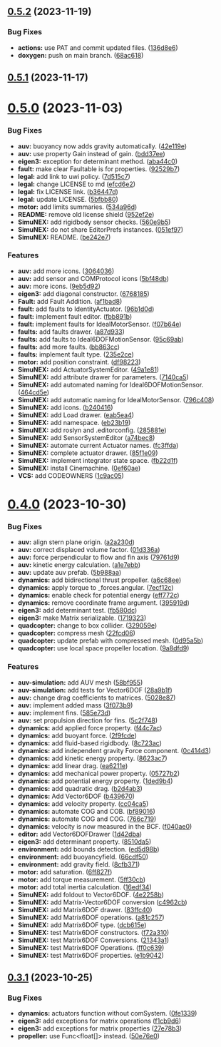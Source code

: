 ## [0.5.2](https://github.com/intelligent-systems-lab-org/SimuNEX/compare/v0.5.1...v0.5.2) (2023-11-19)


### Bug Fixes

* **actions:** use PAT and commit updated files. ([136d8e6](https://github.com/intelligent-systems-lab-org/SimuNEX/commit/136d8e6c4341bd8954362c9cc505d1a18e2f4b03))
* **doxygen:** push on main branch. ([68ac618](https://github.com/intelligent-systems-lab-org/SimuNEX/commit/68ac618d43e366b741b5c796af02496ec5f0b182))



## [0.5.1](https://github.com/intelligent-systems-lab-org/SimuNEX/compare/v0.5.0...v0.5.1) (2023-11-17)



# [0.5.0](https://github.com/intelligent-systems-lab-org/SimuNEX/compare/v0.4.0...v0.5.0) (2023-11-03)


### Bug Fixes

* **auv:** buoyancy now adds gravity automatically. ([42e119e](https://github.com/intelligent-systems-lab-org/SimuNEX/commit/42e119e1bdc46f4c9f74ed04b913e11a0f675cb6))
* **auv:** use property Gain instead of gain. ([bdd37ee](https://github.com/intelligent-systems-lab-org/SimuNEX/commit/bdd37ee540a297fba510bb30dfaa4d894771700c))
* **eigen3:** exception for determinant method. ([aba44c0](https://github.com/intelligent-systems-lab-org/SimuNEX/commit/aba44c02f6e29f41e0d3f5ecd8c9a0724c9d78ed))
* **fault:** make clear Faultable is for properties. ([92529b7](https://github.com/intelligent-systems-lab-org/SimuNEX/commit/92529b7dffa966ef515543c6751ac6b84f6653a3))
* **legal:** add link to uwi policy. ([7d515c7](https://github.com/intelligent-systems-lab-org/SimuNEX/commit/7d515c78dd18c04824b84d55ba597679d51b02e9))
* **legal:** change LICENSE to md ([efcd6e2](https://github.com/intelligent-systems-lab-org/SimuNEX/commit/efcd6e23a5904dfd71aa23611a2ace30469c9215))
* **legal:** fix LICENSE link. ([b36447d](https://github.com/intelligent-systems-lab-org/SimuNEX/commit/b36447dc42ac4340a11989084a4461fe1341e333))
* **legal:** update LICENSE. ([5bfbb80](https://github.com/intelligent-systems-lab-org/SimuNEX/commit/5bfbb80b0dd5418a21d254f5e81b6835398b8443))
* **motor:** add limits summaries. ([534a96d](https://github.com/intelligent-systems-lab-org/SimuNEX/commit/534a96db5882b662ebeefd191141804f156406f8))
* **README:** remove old license shield ([952ef2e](https://github.com/intelligent-systems-lab-org/SimuNEX/commit/952ef2e72776ae55e2d92ad22e4c50d8acbf0567))
* **SimuNEX:** add rigidbody sensor checks. ([560e9b5](https://github.com/intelligent-systems-lab-org/SimuNEX/commit/560e9b583a88f62d7bb8418b14cc91777199fe95))
* **SimuNEX:** do not share EditorPrefs instances. ([051ef97](https://github.com/intelligent-systems-lab-org/SimuNEX/commit/051ef9718a62da973444f68246212db216a5abae))
* **SimuNEX:** README. ([be242e7](https://github.com/intelligent-systems-lab-org/SimuNEX/commit/be242e749f014f0045c29a2b89c6e6434e081d66))


### Features

* **auv:** add more icons. ([3064036](https://github.com/intelligent-systems-lab-org/SimuNEX/commit/3064036e128f4bdf9fe9cf5107f3c6704b016b58))
* **auv:** add sensor and COMProtocol icons ([5bf48db](https://github.com/intelligent-systems-lab-org/SimuNEX/commit/5bf48dbe154dadad1d5168482e578cb9e95b3f72))
* **auv:** more icons. ([9eb5d92](https://github.com/intelligent-systems-lab-org/SimuNEX/commit/9eb5d92504768a6f05b9018bb7622007a23c1db1))
* **eigen3:** add diagonal constructor. ([6768185](https://github.com/intelligent-systems-lab-org/SimuNEX/commit/67681855206b301f91a1c677909e65d2a7166095))
* **Fault:** add Fault Addition. ([af1bad8](https://github.com/intelligent-systems-lab-org/SimuNEX/commit/af1bad83db801ab23770c08992141248d0ea187a))
* **fault:** add faults to IdentityActuator. ([96b1d0d](https://github.com/intelligent-systems-lab-org/SimuNEX/commit/96b1d0d902540e7ae605e7ed114006f9bf35349e))
* **fault:** implement fault editor. ([fbb891b](https://github.com/intelligent-systems-lab-org/SimuNEX/commit/fbb891b04f32a697ed4948cfa63f9adca2cec375))
* **fault:** implement faults for IdealMotorSensor. ([f07b64e](https://github.com/intelligent-systems-lab-org/SimuNEX/commit/f07b64e9df4f8f581d512476d88d3d377726e826))
* **faults:** add faults drawer. ([a87d933](https://github.com/intelligent-systems-lab-org/SimuNEX/commit/a87d933bc62759fe4a0aaa49bf7ef9f2d14779ca))
* **faults:** add faults to Ideal6DOFMotionSensor. ([95c69ab](https://github.com/intelligent-systems-lab-org/SimuNEX/commit/95c69ab1ecf30cbedabcf3bf6693c47217f5042f))
* **faults:** add more faults. ([bb863cc](https://github.com/intelligent-systems-lab-org/SimuNEX/commit/bb863cca9a0c7bdea7d3d4c4a3f29f8cfde037c1))
* **faults:** implement fault type. ([235e2ce](https://github.com/intelligent-systems-lab-org/SimuNEX/commit/235e2ce2f3e74d59218f3cb5cf788a51d9f01eb9))
* **motor:** add position constraint. ([df98223](https://github.com/intelligent-systems-lab-org/SimuNEX/commit/df98223efdc479887fb84183b6882b877ef32cac))
* **SimuNEX:** add ActuatorSystemEditor. ([49a1e81](https://github.com/intelligent-systems-lab-org/SimuNEX/commit/49a1e81e66ca330e35b9e791394040c60e241687))
* **SimuNEX:** add attribute drawer for parameters. ([7140ca5](https://github.com/intelligent-systems-lab-org/SimuNEX/commit/7140ca588f3d491f2b6bc2dbd32d0385f095fa09))
* **SimuNEX:** add automated naming for Ideal6DOFMotionSensor. ([464cd5e](https://github.com/intelligent-systems-lab-org/SimuNEX/commit/464cd5e906356300082188a91d57e2614d33cb27))
* **SimuNEX:** add automatic naming for IdealMotorSensor. ([796c408](https://github.com/intelligent-systems-lab-org/SimuNEX/commit/796c408640d3110874af4785b58b005b9576cb23))
* **SimuNEX:** add icons. ([b240416](https://github.com/intelligent-systems-lab-org/SimuNEX/commit/b2404161f090b4a35163946ef303aff1f833f5ab))
* **SimuNEX:** add Load drawer. ([eab5ea4](https://github.com/intelligent-systems-lab-org/SimuNEX/commit/eab5ea4f5bee8db3a521700d1b50dc2eee0f80fa))
* **SimuNEX:** add namespace. ([eb23b19](https://github.com/intelligent-systems-lab-org/SimuNEX/commit/eb23b190b7b49a855e138294db98f598b0ebca74))
* **SimuNEX:** add roslyn and .editorconfig. ([285881e](https://github.com/intelligent-systems-lab-org/SimuNEX/commit/285881eeb13a5c35dc95b074359224bcd451169b))
* **SimuNEX:** add SensorSystemEditor ([a74bec8](https://github.com/intelligent-systems-lab-org/SimuNEX/commit/a74bec86084e4d69d262317719ee75c139349eed))
* **SimuNEX:** automate current Actuator names. ([fc3ffda](https://github.com/intelligent-systems-lab-org/SimuNEX/commit/fc3ffdabd746a22aab44938392132e2ae6fbebea))
* **SimuNEX:** complete actuator drawer. ([85f1e09](https://github.com/intelligent-systems-lab-org/SimuNEX/commit/85f1e09f33beca0fbcad94a44d534839e14f93f8))
* **SimuNEX:** implement integrator state space. ([fb22d1f](https://github.com/intelligent-systems-lab-org/SimuNEX/commit/fb22d1fde6d942eeba36e4148d00806e49183266))
* **SimuNEX:** install Cinemachine. ([0ef60ae](https://github.com/intelligent-systems-lab-org/SimuNEX/commit/0ef60aee02193d20c22aa12917ca1d4ab2328b31))
* **VCS:** add CODEOWNERS ([1c9ac05](https://github.com/intelligent-systems-lab-org/SimuNEX/commit/1c9ac0513b6a90ecbb03a158c2ce205f36c5f1f3))



# [0.4.0](https://github.com/intelligent-systems-lab-org/SimuNEX/compare/v0.3.1...v0.4.0) (2023-10-30)


### Bug Fixes

* **auv:** align stern plane origin. ([a2a230d](https://github.com/intelligent-systems-lab-org/SimuNEX/commit/a2a230dd6fef293e30150e1416a7797f8f94e725))
* **auv:** correct displaced volume factor. ([01d336a](https://github.com/intelligent-systems-lab-org/SimuNEX/commit/01d336af800ab565e3ac6353dc1284667ccf97fe))
* **auv:** force perpendicular to flow and fin axis ([79761d9](https://github.com/intelligent-systems-lab-org/SimuNEX/commit/79761d982fa64f4b0082ec0a24f2530f0e81a248))
* **auv:** kinetic energy calculation. ([a1e7ebb](https://github.com/intelligent-systems-lab-org/SimuNEX/commit/a1e7ebb744ad0965a99bc049bab75d2d32c182ad))
* **auv:** update auv prefab. ([5b988aa](https://github.com/intelligent-systems-lab-org/SimuNEX/commit/5b988aaf53518ebd7a2648ba33b7d2046711732f))
* **dynamics:** add bidirectional thrust propeller. ([a6c68ee](https://github.com/intelligent-systems-lab-org/SimuNEX/commit/a6c68ee005d562f1f2d5d5cf4a8c3c382b67b360))
* **dynamics:** apply torque to _forces.angular. ([7ecf12c](https://github.com/intelligent-systems-lab-org/SimuNEX/commit/7ecf12c9dd504db97ebea9ee5b03151063904027))
* **dynamics:** enable check for potential energy ([eff772c](https://github.com/intelligent-systems-lab-org/SimuNEX/commit/eff772c7e17d1f1b8fcde0a3dbde9969833caab3))
* **dynamics:** remove coordinate frame argument. ([395919d](https://github.com/intelligent-systems-lab-org/SimuNEX/commit/395919de3ba71549b2a62ade545bb53e0e1fe67c))
* **eigen3:** add determinant test. ([fb580dc](https://github.com/intelligent-systems-lab-org/SimuNEX/commit/fb580dc57723d8645bca0fd3b47f0ca9f9f24ce3))
* **eigen3:** make Matrix serializable. ([1719323](https://github.com/intelligent-systems-lab-org/SimuNEX/commit/17193236fcd854160bb72af11a41b2782f960956))
* **quadcopter:** change to box collider. ([329059e](https://github.com/intelligent-systems-lab-org/SimuNEX/commit/329059e8c27fd0d6c98534be227f5a1466615c70))
* **quadcopter:** compress mesh ([22fcd06](https://github.com/intelligent-systems-lab-org/SimuNEX/commit/22fcd0661283b5cb003f17aadca8b8b8602c7df1))
* **quadcopter:** update prefab with compressed mesh. ([0d95a5b](https://github.com/intelligent-systems-lab-org/SimuNEX/commit/0d95a5b8d9180d1a0b0b4b5315aeae644f3b8cc1))
* **quadcopter:** use local space propeller location. ([9a8dfd9](https://github.com/intelligent-systems-lab-org/SimuNEX/commit/9a8dfd98d02e075ee23d3233ef90675e545e64bd))


### Features

* **auv-simulation:** add AUV mesh ([58bf955](https://github.com/intelligent-systems-lab-org/SimuNEX/commit/58bf9552642f501f1d928bfabe6407e346ca14e8))
* **auv-simulation:** add tests for Vector6DOF ([28a9b1f](https://github.com/intelligent-systems-lab-org/SimuNEX/commit/28a9b1f613322c86b10b0a2b6756eb9a9bfecd49))
* **auv:** change drag coefficients to matrices. ([5028e87](https://github.com/intelligent-systems-lab-org/SimuNEX/commit/5028e87cd915ef78f035b092afdf4e2ed6fb21cc))
* **auv:** implement added mass ([3f073b9](https://github.com/intelligent-systems-lab-org/SimuNEX/commit/3f073b9e99b4b9eae253b212bd1a3c622263bf0c))
* **auv:** implement fins. ([585e73d](https://github.com/intelligent-systems-lab-org/SimuNEX/commit/585e73d9471048bedaa6145e7db7bdc45a632d17))
* **auv:** set propulsion direction for fins. ([5c2f748](https://github.com/intelligent-systems-lab-org/SimuNEX/commit/5c2f7484e029fec7e0a2dd5f0eb886b716ca87f2))
* **dynamics:** add applied force property. ([f44c7ac](https://github.com/intelligent-systems-lab-org/SimuNEX/commit/f44c7acbee60383309b6b9098bac948ec85899c5))
* **dynamics:** add buoyant force. ([2f9fcde](https://github.com/intelligent-systems-lab-org/SimuNEX/commit/2f9fcde99ac1321e612c3b98e728feb86cb8f161))
* **dynamics:** add fluid-based rigidbody. ([8c723ac](https://github.com/intelligent-systems-lab-org/SimuNEX/commit/8c723ac1a62c76d9a8c2ad6641f7ddb04b2993df))
* **dynamics:** add independent gravity Force component. ([0c414d3](https://github.com/intelligent-systems-lab-org/SimuNEX/commit/0c414d3a54d1916c7e85e04d36621b422e2ba196))
* **dynamics:** add kinetic energy property. ([8623ac7](https://github.com/intelligent-systems-lab-org/SimuNEX/commit/8623ac7f96ede7a857bc079091119caf88998b00))
* **dynamics:** add linear drag. ([ea6211e](https://github.com/intelligent-systems-lab-org/SimuNEX/commit/ea6211e8e5c265bd068d3cdcc9d0a07ca992a086))
* **dynamics:** add mechanical power property. ([05727b2](https://github.com/intelligent-systems-lab-org/SimuNEX/commit/05727b2e7adf65b2c027477edf6a9c2dee9ce459))
* **dynamics:** add potential energy property. ([1ded9b4](https://github.com/intelligent-systems-lab-org/SimuNEX/commit/1ded9b4685949ee028f4ac37a3ad652f0e7426ae))
* **dynamics:** add quadratic drag. ([b2d4ab3](https://github.com/intelligent-systems-lab-org/SimuNEX/commit/b2d4ab3e3574268a6d843b53610f7629ae3437d4))
* **dynamics:** Add Vector6DOF ([b439670](https://github.com/intelligent-systems-lab-org/SimuNEX/commit/b439670bf37cc0492a7c36393fcb45a08f592874))
* **dynamics:** add velocity property. ([cc04ca5](https://github.com/intelligent-systems-lab-org/SimuNEX/commit/cc04ca56c579b3f65ccf5fe0718701bb719332a0))
* **dynamics:** automate COG and COB. ([bf89016](https://github.com/intelligent-systems-lab-org/SimuNEX/commit/bf8901658acec1438393592729ecae87a115acad))
* **dynamics:** automate COG and COG. ([766c719](https://github.com/intelligent-systems-lab-org/SimuNEX/commit/766c719e271ba36c7a2a773f71b5d99aa4b8f9cb))
* **dynamics:** velocity is now measured in the BCF. ([f040ae0](https://github.com/intelligent-systems-lab-org/SimuNEX/commit/f040ae0fcc8e7339e7aa6256f91f240576fbb350))
* **editor:** add Vector6DOFDrawer ([1d42dba](https://github.com/intelligent-systems-lab-org/SimuNEX/commit/1d42dba8a6474f0ffc13dde3e8b5bf39c023c107))
* **eigen3:** add determinant property. ([8510da5](https://github.com/intelligent-systems-lab-org/SimuNEX/commit/8510da5d507508e025aeb04c96cc34ff5b261c0f))
* **environment:** add bounds detection. ([ed5d98b](https://github.com/intelligent-systems-lab-org/SimuNEX/commit/ed5d98b1a7834cf777f4bcf8c7fea5b291edccae))
* **environment:** add buoyancyfield. ([66cdf50](https://github.com/intelligent-systems-lab-org/SimuNEX/commit/66cdf507e8a7aee45c231d3825ef89988c0fa39c))
* **environment:** add gravity field. ([8cfb371](https://github.com/intelligent-systems-lab-org/SimuNEX/commit/8cfb371a2c93fac63c49c0ef579aee8491d518ad))
* **motor:** add saturation. ([6ff827f](https://github.com/intelligent-systems-lab-org/SimuNEX/commit/6ff827fbdba3c50f7099d2508fbe29ab5ce713f4))
* **motor:** add torque measurement. ([5ff30cb](https://github.com/intelligent-systems-lab-org/SimuNEX/commit/5ff30cbf0769952da0a250c84d3bd1449cbf80cb))
* **motor:** add total inertia calculation. ([16edf34](https://github.com/intelligent-systems-lab-org/SimuNEX/commit/16edf34053b6207e619508271a7646b13160e1e9))
* **SimuNEX:** add foldout to Vector6DOF. ([4e2258b](https://github.com/intelligent-systems-lab-org/SimuNEX/commit/4e2258b2f68bb4b10b160fada68345148211023f))
* **SimuNEX:** add Matrix-Vector6DOF conversion ([c4962cb](https://github.com/intelligent-systems-lab-org/SimuNEX/commit/c4962cbd30f1efa9094c3fe7cf767378545b5281))
* **SimuNEX:** add Matrix6DOF drawer. ([83ffc40](https://github.com/intelligent-systems-lab-org/SimuNEX/commit/83ffc4004e3e13d18730f453d759b7ddc20f6d19))
* **SimuNEX:** add Matrix6DOF operations. ([a81c257](https://github.com/intelligent-systems-lab-org/SimuNEX/commit/a81c257bb720d68fae84e37e274e0c379784f1b2))
* **SimuNEX:** add Matrix6DOF type. ([dcb615e](https://github.com/intelligent-systems-lab-org/SimuNEX/commit/dcb615e7fed4b966a0869e9f8fbb31ef5ffe700d))
* **SimuNEX:** test Matrix6DOF constructors. ([f72a310](https://github.com/intelligent-systems-lab-org/SimuNEX/commit/f72a3101ddc81b1890c29f2a694cf62b9b7f45c8))
* **SimuNEX:** test Matrix6DOF Conversions. ([21343a1](https://github.com/intelligent-systems-lab-org/SimuNEX/commit/21343a17b62670902e159be03318f29712ed45e1))
* **SimuNEX:** test Matrix6DOF Operations. ([ff0c639](https://github.com/intelligent-systems-lab-org/SimuNEX/commit/ff0c639dc2d243d8811b7be000d7f2252c8d2117))
* **SimuNEX:** test Matrix6DOF properties. ([e1b9042](https://github.com/intelligent-systems-lab-org/SimuNEX/commit/e1b904286c18865dfe721d4438409f48a4a076ca))



## [0.3.1](https://github.com/intelligent-systems-lab-org/SimuNEX/compare/v0.3.0...v0.3.1) (2023-10-25)


### Bug Fixes

* **dynamics:** actuators function without comSystem. ([0fe1339](https://github.com/intelligent-systems-lab-org/SimuNEX/commit/0fe133945e29a3a1e7fe4b3103cf5c6f9e36066f))
* **eigen3:** add exceptions for matrix operations ([f1cb9d6](https://github.com/intelligent-systems-lab-org/SimuNEX/commit/f1cb9d64c0ac7103b010a4b5f750469ac6e2f109))
* **eigen3:** add exceptions for matrix properties ([27e78b3](https://github.com/intelligent-systems-lab-org/SimuNEX/commit/27e78b320ee49edb2fc914099c1a56408371a371))
* **propeller:** use Func<float[]> instead. ([50e76e0](https://github.com/intelligent-systems-lab-org/SimuNEX/commit/50e76e0c1694dbfd7bd0e2591401f1925197ab09))




